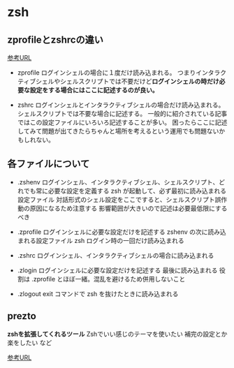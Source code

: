 # zsh

## zprofileとzshrcの違い

[参考URL](https://gallard316.hatenablog.com/entry/2020/11/24/185634)

- zprofile
ログインシェルの場合に１度だけ読み込まれる。
つまりインタラクティブシェルやシェルスクリプトでは不要だけど**ログインシェルの時だけ必要な設定をする場合にはここに記述するのが良い。**

- zshrc
ログインシェルとインタラクティブシェルの場合だけ読み込まれる。
シェルスクリプトでは不要な場合に記述する。
一般的に紹介されている記事ではこの設定ファイルにいろいろ記述することが多い。
困ったらここに記述してみて問題が出てきたらちゃんと場所を考えるという運用でも問題ないかもしれない。

## 各ファイルについて

- .zshenv
ログインシェル、インタラクティブシェル、シェルスクリプト、どれでも常に必要な設定を定義する
zsh が起動して、必ず最初に読み込まれる設定ファイル
対話形式のシェル設定をここですると、シェルスクリプト誤作動の原因になるため注意する
影響範囲が大きいので記述は必要最低限にするべき

- .zprofile
ログインシェルに必要な設定だけを記述する
zshenv の次に読み込まれる設定ファイル
zsh ログイン時の一回だけ読み込まれる

- .zshrc
ログインシェル、インタラクティブシェルの場合に読み込まれる

- .zlogin
ログインシェルに必要な設定だけを記述する
最後に読み込まれる
役割は .zprofile とほぼ一緒。混乱を避けるため併用しないこと

- .zlogout
exit コマンドで zsh を抜けたときに読み込まれる

## prezto

**zshを拡張してくれるツール**
Zshでいい感じのテーマを使いたい
補完の設定とか楽をしたい など

[参考URL](https://qiita.com/gilly/items/5ff7bd7142e963cdbb9b)
